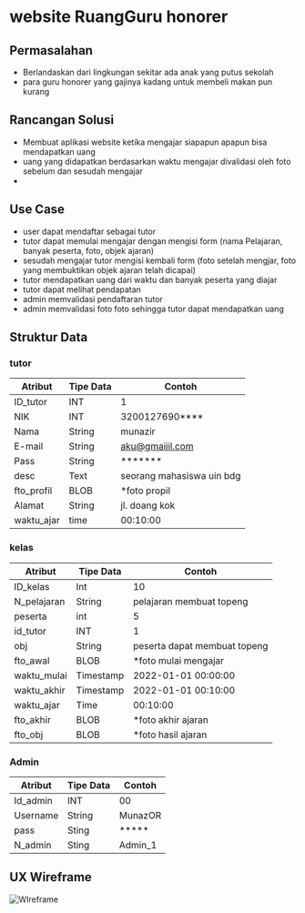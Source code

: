 # website RuangGuru honorer

## Permasalahan
- Berlandaskan dari lingkungan sekitar ada anak yang putus sekolah
- para guru honorer yang gajinya kadang untuk membeli makan pun kurang
## Rancangan Solusi
- Membuat aplikasi website ketika mengajar siapapun apapun bisa mendapatkan uang
- uang yang didapatkan berdasarkan waktu mengajar divalidasi oleh foto sebelum dan sesudah mengajar
-  
## Use Case
- user dapat mendaftar sebagai tutor
- tutor dapat memulai mengajar dengan mengisi form (nama Pelajaran, banyak peserta, foto, objek ajaran)
- sesudah mengajar tutor mengisi kembali form (foto setelah mengjar, foto yang membuktikan objek ajaran telah dicapai)
- tutor mendapatkan uang dari waktu dan banyak peserta yang diajar
- tutor dapat melihat pendapatan
- admin memvalidasi pendaftaran tutor
- admin memvalidasi foto foto sehingga tutor dapat mendapatkan uang

## Struktur Data

### tutor
Atribut|Tipe Data|Contoh
---|---|---
ID_tutor|INT|1
NIK|INT|3200127690****
Nama|String|munazir
E-mail|String|aku@gmaiiil.com
Pass|String|*******
desc|Text|seorang mahasiswa uin bdg
fto_profil|BLOB|*foto propil
Alamat|String|jl. doang kok
waktu_ajar|time|00:10:00

### kelas
Atribut|Tipe Data|Contoh
---|---|---
ID_kelas|Int|10
N_pelajaran|String|pelajaran membuat topeng
peserta|int|5
id_tutor|INT|1
obj|String|peserta dapat membuat topeng
fto_awal|BLOB|*foto mulai mengajar
waktu_mulai|Timestamp|2022-01-01 00:00:00
waktu_akhir|Timestamp|2022-01-01 00:10:00
waktu_ajar|Time|00:10:00
fto_akhir|BLOB| *foto akhir ajaran
fto_obj|BLOB|*foto hasil ajaran

### Admin
Atribut|Tipe Data|Contoh
---|---|---
Id_admin|INT|00
Username|String|MunazOR
pass|Sting|*****
N_admin|Sting|Admin_1

## UX Wireframe
![WIreframe](https://user-images.githubusercontent.com/78277922/190235924-21759635-0039-433f-a5b2-8353317cb66e.jpg)
